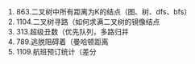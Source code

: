1. 863.二叉树中所有距离为K的结点（图、树、dfs、bfs）
2. 1104.二叉树寻路（如何求满二叉树的镜像结点
3. 313.超级丑数（优先队列，多路归并
4. 789.逃脱阻碍着（曼哈顿距离
5. 1109.航班预订统计（差分